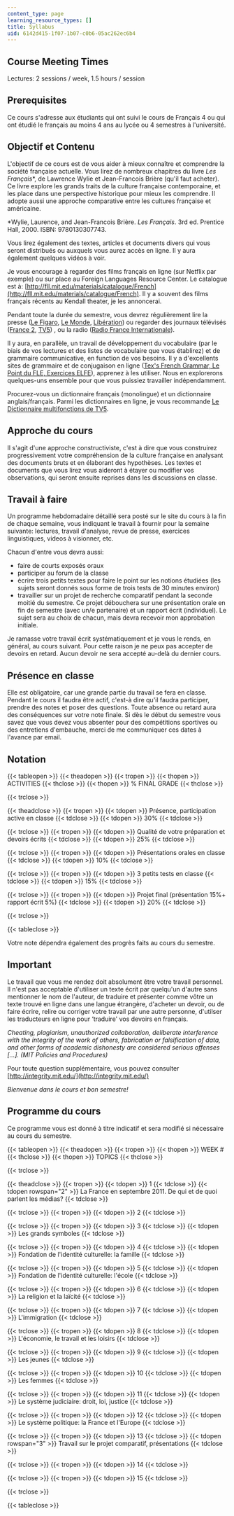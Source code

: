 ```yaml
---
content_type: page
learning_resource_types: []
title: Syllabus
uid: 6142d415-1f07-1b07-c0b6-05ac262ec6b4
---
```


Course Meeting Times
--------------------

Lectures: 2 sessions / week, 1.5 hours / session

Prerequisites
-------------

Ce cours s'adresse aux étudiants qui ont suivi le cours de Français 4 ou qui ont étudié le français au moins 4 ans au lycée ou 4 semestres à l'université.

Objectif et Contenu
-------------------

L'objectif de ce cours est de vous aider à mieux connaître et comprendre la société française actuelle. Vous lirez de nombreux chapitres du livre _Les Français_\*, de Lawrence Wylie et Jean-Francois Brière (qu'il faut acheter). Ce livre explore les grands traits de la culture française contemporaine, et les place dans une perspective historique pour mieux les comprendre. Il adopte aussi une approche comparative entre les cultures française et américaine.

\*Wylie, Laurence, and Jean-Francois Brière. _Les Français_. 3rd ed. Prentice Hall, 2000. ISBN: 9780130307743.

Vous lirez également des textes, articles et documents divers qui vous seront distribués ou auxquels vous aurez accès en ligne. Il y aura également quelques vidéos à voir.

Je vous encourage à regarder des films français en ligne (sur Netflix par exemple) ou sur place au Foreign Languages Resource Center. Le catalogue est à: [http://fll.mit.edu/materials/catalogue/French](http://fll.mit.edu/materials/catalogue/French). Il y a souvent des films français récents au Kendall theater, je les annoncerai.

Pendant toute la durée du semestre, vous devrez régulièrement lire la presse ([Le Figaro](http://www.lefigaro.fr/), [Le Monde](http://www.lemonde.fr/), [Libération](http://www.liberation.fr/)) ou regarder des journaux télévisés ([France 2](http://france2.fr/), [TV5](http://www.tv5.org/)) , ou la radio ([Radio France Internationale](http://www.rfi.fr/)).

Il y aura, en parallèle, un travail de développement du vocabulaire (par le biais de vos lectures et des listes de vocabulaire que vous établirez) et de grammaire communicative, en function de vos besoins. Il y a d'excellents sites de grammaire et de conjugaison en ligne ([Tex's French Grammar, Le Point du FLE, Exercices ELFE](http://www.laits.utexas.edu/tex/gr/index.html)), apprenez à les utiliser. Nous en explorerons quelques-uns ensemble pour que vous puissiez travailler indépendamment.

Procurez-vous un dictionnaire français (monolingue) et un dictionnaire anglais/français. Parmi les dictionnaires en ligne, je vous recommande [Le Dictionnaire multifonctions de TV5](http://dictionnaire.tv5.org/).

Approche du cours
-----------------

Il s'agit d'une approche constructiviste, c'est à dire que vous construirez progressivement votre compréhension de la culture française en analysant des documents bruts et en élaborant des hypothèses. Les textes et documents que vous lirez vous aideront à étayer ou modifier vos observations, qui seront ensuite reprises dans les discussions en classe.

Travail à faire
---------------

Un programme hebdomadaire détaillé sera posté sur le site du cours à la fin de chaque semaine, vous indiquant le travail à fournir pour la semaine suivante: lectures, travail d'analyse, revue de presse, exercices linguistiques, videos à visionner, etc.

Chacun d'entre vous devra aussi:

*   faire de courts exposés oraux
*   participer au forum de la classe
*   écrire trois petits textes pour faire le point sur les notions étudiées (les sujets seront donnés sous forme de trois tests de 30 minutes environ)
*   travailler sur un projet de recherche comparatif pendant la seconde moitié du semestre. Ce projet débouchera sur une présentation orale en fin de semestre (avec un/e partenaire) et un rapport écrit (individuel). Le sujet sera au choix de chacun, mais devra recevoir mon approbation initiale.

Je ramasse votre travail écrit systématiquement et je vous le rends, en général, au cours suivant. Pour cette raison je ne peux pas accepter de devoirs en retard. Aucun devoir ne sera accepté au-delà du dernier cours.

Présence en classe
------------------

Elle est obligatoire, car une grande partie du travail se fera en classe. Pendant le cours il faudra être actif, c'est-à dire qu'il faudra participer, prendre des notes et poser des questions. Toute absence ou retard aura des conséquences sur votre note finale. Si dès le début du semestre vous savez que vous devez vous absenter pour des compétitions sportives ou des entretiens d'embauche, merci de me communiquer ces dates à l'avance par email.

Notation
--------

{{< tableopen >}}
{{< theadopen >}}
{{< tropen >}}
{{< thopen >}}
ACTIVITIES
{{< thclose >}}
{{< thopen >}}
% FINAL GRADE
{{< thclose >}}

{{< trclose >}}

{{< theadclose >}}
{{< tropen >}}
{{< tdopen >}}
Présence, participation active en classe
{{< tdclose >}}
{{< tdopen >}}
30%
{{< tdclose >}}

{{< trclose >}}
{{< tropen >}}
{{< tdopen >}}
Qualité de votre préparation et devoirs écrits
{{< tdclose >}}
{{< tdopen >}}
25%
{{< tdclose >}}

{{< trclose >}}
{{< tropen >}}
{{< tdopen >}}
Présentations orales en classe
{{< tdclose >}}
{{< tdopen >}}
10%
{{< tdclose >}}

{{< trclose >}}
{{< tropen >}}
{{< tdopen >}}
3 petits tests en classe
{{< tdclose >}}
{{< tdopen >}}
15%
{{< tdclose >}}

{{< trclose >}}
{{< tropen >}}
{{< tdopen >}}
Projet final (présentation 15%+ rapport écrit 5%)
{{< tdclose >}}
{{< tdopen >}}
20%
{{< tdclose >}}

{{< trclose >}}

{{< tableclose >}}

Votre note dépendra également des progrès faits au cours du semestre.

Important
---------

Le travail que vous me rendez doit absolument être votre travail personnel. Il n'est pas acceptable d'utiliser un texte écrit par quelqu'un d'autre sans mentionner le nom de l'auteur, de traduire et présenter comme vôtre un texte trouvé en ligne dans une langue étrangère, d'acheter un devoir, ou de faire écrire, relire ou corriger votre travail par une autre personne, d'utilser les traducteurs en ligne pour ‘traduire' vos devoirs en français.

_Cheating, plagiarism, unauthorized collaboration, deliberate interference with the integrity of the work of others, fabrication or falsification of data, and other forms of academic dishonesty are considered serious offenses \[…\]. (MIT Policies and Procedures)_

Pour toute question supplémentaire, vous pouvez consulter [http://integrity.mit.edu/](http://integrity.mit.edu/)

_Bienvenue dans le cours et bon semestre!_

Programme du cours
------------------

Ce programme vous est donné à titre indicatif et sera modifié si nécessaire au cours du semestre.

{{< tableopen >}}
{{< theadopen >}}
{{< tropen >}}
{{< thopen >}}
WEEK #
{{< thclose >}}
{{< thopen >}}
TOPICS
{{< thclose >}}

{{< trclose >}}

{{< theadclose >}}
{{< tropen >}}
{{< tdopen >}}
1
{{< tdclose >}}
{{< tdopen rowspan="2" >}}
La France en septembre 2011. De qui et de quoi parlent les médias?
{{< tdclose >}}

{{< trclose >}}
{{< tropen >}}
{{< tdopen >}}
2
{{< tdclose >}}

{{< trclose >}}
{{< tropen >}}
{{< tdopen >}}
3
{{< tdclose >}}
{{< tdopen >}}
Les grands symboles
{{< tdclose >}}

{{< trclose >}}
{{< tropen >}}
{{< tdopen >}}
4
{{< tdclose >}}
{{< tdopen >}}
Fondation de l'identité culturelle: la famille
{{< tdclose >}}

{{< trclose >}}
{{< tropen >}}
{{< tdopen >}}
5
{{< tdclose >}}
{{< tdopen >}}
Fondation de l'identité culturelle: l'école
{{< tdclose >}}

{{< trclose >}}
{{< tropen >}}
{{< tdopen >}}
6
{{< tdclose >}}
{{< tdopen >}}
La religion et la laïcité
{{< tdclose >}}

{{< trclose >}}
{{< tropen >}}
{{< tdopen >}}
7
{{< tdclose >}}
{{< tdopen >}}
L'immigration
{{< tdclose >}}

{{< trclose >}}
{{< tropen >}}
{{< tdopen >}}
8
{{< tdclose >}}
{{< tdopen >}}
L'économie, le travail et les loisirs
{{< tdclose >}}

{{< trclose >}}
{{< tropen >}}
{{< tdopen >}}
9
{{< tdclose >}}
{{< tdopen >}}
Les jeunes
{{< tdclose >}}

{{< trclose >}}
{{< tropen >}}
{{< tdopen >}}
10
{{< tdclose >}}
{{< tdopen >}}
Les femmes
{{< tdclose >}}

{{< trclose >}}
{{< tropen >}}
{{< tdopen >}}
11
{{< tdclose >}}
{{< tdopen >}}
Le système judiciaire: droit, loi, justice
{{< tdclose >}}

{{< trclose >}}
{{< tropen >}}
{{< tdopen >}}
12
{{< tdclose >}}
{{< tdopen >}}
Le système politique: la France et l'Europe
{{< tdclose >}}

{{< trclose >}}
{{< tropen >}}
{{< tdopen >}}
13
{{< tdclose >}}
{{< tdopen rowspan="3" >}}
Travail sur le projet comparatif, présentations
{{< tdclose >}}

{{< trclose >}}
{{< tropen >}}
{{< tdopen >}}
14
{{< tdclose >}}

{{< trclose >}}
{{< tropen >}}
{{< tdopen >}}
15
{{< tdclose >}}

{{< trclose >}}

{{< tableclose >}}